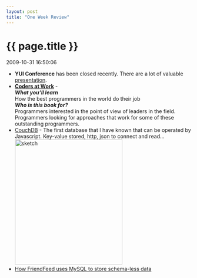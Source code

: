 ```yaml
---
layout: post
title: "One Week Review"
---
```


<h1> {{ page.title }} </h1> <p class='meta'>2009-10-31 16:50:06</p>

<ul>
	<li><strong>YUI Conference</strong> has been closed recently. There are a lot of valuable <a href="http://yuilibrary.com/yuiconf2009/">presentation</a>.</li>
	<li><strong><a href="http://www.douban.com/subject/3673223/">Coders at Work</a></strong> - <br /><em><strong>What you’ll learn</strong></em><br />
How the best programmers in the world do their job<br />
<em><strong>Who is this book for?</strong></em><br />
Programmers interested in the point of view of leaders in the field. Programmers looking for approaches that work for some of these outstanding programmers.</li>
	<li><a href="http://couchdb.apache.org/">CouchDB</a> - The first database that I have known that can be operated by Javascript. Key-value stored, http, json to connect and read... <br /><a href="http://www.freetofeel.com/2009/10/one-week-review/sketch/" rel="attachment wp-att-269"><img src="http://www.freetofeel.com/wp-content/uploads/2009/10/sketch.png" alt="sketch" title="sketch" width="292" height="340" class="aligncenter size-full wp-image-269" /></a></li>
	<li><a href="http://bret.appspot.com/entry/how-friendfeed-uses-mysql">How FriendFeed uses MySQL to store schema-less data</a><ul>
</li>
</ul>